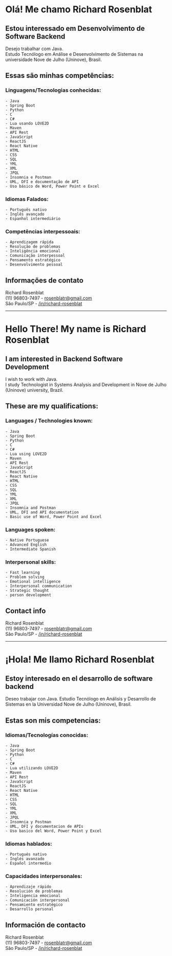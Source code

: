 # Olá! Me chamo Richard Rosenblat

## Estou interessado em Desenvolvimento de Software Backend

Desejo trabalhar com Java.  
Estudo Tecnólogo em Análise e Desenvolvimento de Sistemas na universidade Nove de Julho (Uninove), Brasil.

## Essas são minhas competências:

### **Linguagens/Tecnologias conhecidas:**

    - Java
    - Spring Boot
    - Python
    - C
    - C#
    - Lua usando LOVE2D
    - Maven
    - API Rest
    - JavaScript
    - ReactJS
    - React Native
    - HTML
    - CSS
    - SQL
    - YML
    - XML
    - JPQL
    - Insomnia e Postman
    - UML, DFI e documentação de API
    - Uso básico de Word, Power Point e Excel

### **Idiomas Falados:**

    - Português nativo
    - Inglês avançado
    - Espanhol intermediário

### **Competências interpessoais:**

    - Aprendizagem rápida
    - Resolução de problemas
    - Inteligência emocional
    - Comunicação interpessoal
    - Pensamento estratégico
    - Desenvolvimento pessoal

## Informações de contato

Richard Rosenblat  
(11) 96803-7497 - rosenblatr@gmail.com  
São Paulo/SP - [/in/richard-rosenblat](www.linkedin.com/in/richard-rosenblat)

---

# Hello There! My name is Richard Rosenblat

## I am interested in Backend Software Development

I wish to work with Java.  
I study Technologist in Systems Analysis and Development in Nove de Julho (Uninove) university, Brazil.

## These are my qualifications:

### **Languages / Technologies known:**

    - Java
    - Spring Boot
    - Python
    - C
    - C#
    - Lua using LOVE2D
    - Maven
    - API Rest
    - JavaScript
    - ReactJS
    - React Native
    - HTML
    - CSS
    - SQL
    - YML
    - XML
    - JPQL
    - Insomnia and Postman
    - UML, DFI and API documentation
    - Basic use of Word, Power Point and Excel

### **Languages spoken:**

    - Native Portuguese
    - Advanced English
    - Intermediate Spanish

### **Interpersonal skills:**

    - Fast learning
    - Problem solving
    - Emotional intelligence
    - Interpersonal communication
    - Strategic thought
    - person development

## Contact info

Richard Rosenblat  
(11) 96803-7497 - rosenblatr@gmail.com  
São Paulo/SP - [/in/richard-rosenblat](www.linkedin.com/in/richard-rosenblat)

---

# ¡Hola! Me llamo Richard Rosenblat

## Estoy interesado en el desarrollo de software backend

Deseo trabajar con Java.
Estudio Tecnólogo en Análisis y Desarrollo de Sistemas en la Universidad Nove de Julho (Uninove), Brasil.

## Estas son mis competencias:

### **Idiomas/Tecnologías conocidas:**

    - Java
    - Spring Boot
    - Python
    - C
    - C#
    - Lua utilizando LOVE2D
    - Maven
    - API Rest
    - JavaScript
    - ReactJS
    - React Native
    - HTML
    - CSS
    - SQL
    - YML
    - XML
    - JPQL
    - Insomnia y Postman
    - UML, DFI y documentacion de APIs
    - Uso basico del Word, Power Point y Excel

### **Idiomas hablados:**

    - Portugués nativo
    - Inglés avanzado
    - Español intermedio

### **Capacidades interpersonales:**

    - Aprendizaje rápido
    - Resolución de problemas
    - Inteligencia emocional
    - Comunicación interpersonal
    - Pensamiento estratégico
    - Desarrollo personal

## Información de contacto

Richard Rosenblat  
(11) 96803-7497 - rosenblatr@gmail.com  
São Paulo/SP - [/in/richard-rosenblat](www.linkedin.com/in/richard-rosenblat)

<!---
RichardRosenblat/RichardRosenblat is a ✨ special ✨ repository because its `README.md` (this file) appears on your GitHub profile.
You can click the Preview link to take a look at your changes.
--->
